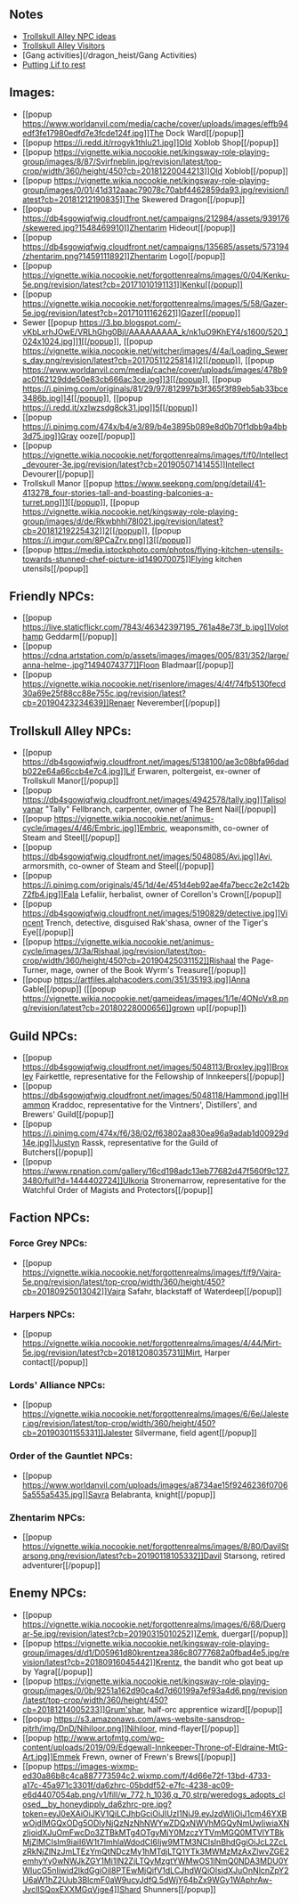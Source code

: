 ## Notes
* [Trollskull Alley NPC ideas](https://thealexandrian.net/wordpress/43319/roleplaying-games/a-night-in-trollskull-manor-part-5-patrons)
* [Trollskull Alley Visitors](https://www.dndbeyond.com/posts/316-visitors-to-trollskull-alley)
* [Gang activities](/dragon_heist/Gang Activities)
* [Putting Lif to rest](https://www.reddit.com/r/WaterdeepDragonHeist/comments/9hpi1c/putting_lif_the_poltergeist_to_rest_a_checklist/)

## Images:
* [[popup https://www.worldanvil.com/media/cache/cover/uploads/images/effb94edf3fe17980edfd7e3fcde124f.jpg]]The Dock Ward[[/popup]]
* [[popup https://i.redd.it/rrogyk1thlu21.jpg]]Old Xoblob Shop[[/popup]]
* [[popup https://vignette.wikia.nocookie.net/kingsway-role-playing-group/images/8/87/Svirfneblin.jpg/revision/latest/top-crop/width/360/height/450?cb=20181220044213]]Old Xoblob[[/popup]]
* [[popup https://vignette.wikia.nocookie.net/kingsway-role-playing-group/images/0/01/41d312aaac79078c70abf4462859da93.jpg/revision/latest?cb=20181212190835]]The Skewered Dragon[[/popup]]
* [[popup https://db4sgowjqfwig.cloudfront.net/campaigns/212984/assets/939176/skewered.jpg?1548469910]]Zhentarim Hideout[[/popup]]
* [[popup https://db4sgowjqfwig.cloudfront.net/campaigns/135685/assets/573194/zhentarim.png?1459111892]]Zhentarim Logo[[/popup]]
* [[popup https://vignette.wikia.nocookie.net/forgottenrealms/images/0/04/Kenku-5e.png/revision/latest?cb=20171010191131]]Kenku[[/popup]]
* [[popup https://vignette.wikia.nocookie.net/forgottenrealms/images/5/58/Gazer-5e.jpg/revision/latest?cb=20171011162621]]Gazer[[/popup]]
* Sewer [[popup https://3.bp.blogspot.com/-vKbLxrhJOwE/VRLhGhg0BjI/AAAAAAAAA_k/nk1uO9KhEY4/s1600/520_1024x1024.jpg]]1[[/popup]], [[popup https://vignette.wikia.nocookie.net/witcher/images/4/4a/Loading_Sewers_day.png/revision/latest?cb=20170511225814]]2[[/popup]], [[popup https://www.worldanvil.com/media/cache/cover/uploads/images/478b9ac0162129dde50e83cb666ac3ce.jpg]]3[[/popup]], [[popup https://i.pinimg.com/originals/81/29/97/812997b3f365f3f89eb5ab33bce3486b.jpg]]4[[/popup]], [[popup https://i.redd.it/xzlwzsdg8ck31.jpg]]5[[/popup]]
* [[popup https://i.pinimg.com/474x/b4/e3/89/b4e3895b089e8d0b70f1dbb9a4bb3d75.jpg]]Gray ooze[[/popup]]
* [[popup https://vignette.wikia.nocookie.net/forgottenrealms/images/f/f0/Intellect_devourer-3e.jpg/revision/latest?cb=20190507141455]]Intellect Devourer[[/popup]]
* Trollskull Manor [[popup https://www.seekpng.com/png/detail/41-413278_four-stories-tall-and-boasting-balconies-a-turret.png]]1[[/popup]], [[popup https://vignette.wikia.nocookie.net/kingsway-role-playing-group/images/d/de/Rkwbhhl78l021.jpg/revision/latest?cb=20181219225432]]2[[/popup]], [[popup https://i.imgur.com/8PCaZrv.png]]3[[/popup]]
* [[popup https://media.istockphoto.com/photos/flying-kitchen-utensils-towards-stunned-chef-picture-id149070075]]Flying kitchen utensils[[/popup]]

## Friendly NPCs:
* [[popup https://live.staticflickr.com/7843/46342397195_761a48e73f_b.jpg]]Volothamp Geddarm[[/popup]]
* [[popup https://cdna.artstation.com/p/assets/images/images/005/831/352/large/anna-helme-.jpg?1494074377]]Floon Bladmaar[[/popup]]
* [[popup https://vignette.wikia.nocookie.net/risenlore/images/4/4f/74fb5130fecd30a69e25f88cc88e755c.jpg/revision/latest?cb=20190423234639]]Renaer Neverember[[/popup]]

## Trollskull Alley NPCs:
* [[popup https://db4sgowjqfwig.cloudfront.net/images/5138100/ae3c08bfa96dadb022e64a66ccb4e7c4.jpg]]Lif Erwaren, poltergeist, ex-owner of Trollskull Manor[[/popup]]
* [[popup https://db4sgowjqfwig.cloudfront.net/images/4942578/tally.jpg]]Talisolvanar "Tally" Fellbranch, carpenter, owner of The Bent Nail[[/popup]]
* [[popup https://vignette.wikia.nocookie.net/animus-cycle/images/4/46/Embric.jpg]]Embric, weaponsmith, co-owner of Steam and Steel[[/popup]]
* [[popup https://db4sgowjqfwig.cloudfront.net/images/5048085/Avi.jpg]]Avi, armorsmith, co-owner of Steam and Steel[[/popup]]
* [[popup https://i.pinimg.com/originals/45/1d/4e/451d4eb92ae4fa7becc2e2c142b72fb4.jpg]]Fala Lefaliir, herbalist, owner of Corellon's Crown[[/popup]]
* [[popup https://db4sgowjqfwig.cloudfront.net/images/5190829/detective.jpg]]Vincent Trench, detective, disguised Rak'shasa, owner of the Tiger's Eye[[/popup]]
* [[popup https://vignette.wikia.nocookie.net/animus-cycle/images/3/3a/Rishaal.jpg/revision/latest/top-crop/width/360/height/450?cb=20190425031152]]Rishaal the Page-Turner, mage, owner of the Book Wyrm's Treasure[[/popup]]
* [[popup https://artfiles.alphacoders.com/351/35193.jpg]]Anna Gable[[/popup]] ([[popup https://vignette.wikia.nocookie.net/gameideas/images/1/1e/4ONoVx8.png/revision/latest?cb=20180228000656]]grown up[[/popup]])

## Guild NPCs:
* [[popup https://db4sgowjqfwig.cloudfront.net/images/5048113/Broxley.jpg]]Broxley Fairkettle, representative for the Fellowship of Innkeepers[[/popup]]
* [[popup https://db4sgowjqfwig.cloudfront.net/images/5048118/Hammond.jpg]]Hammon Kraddoc, representative for the Vintners', Distillers', and Brewers' Guild[[/popup]]
* [[popup https://i.pinimg.com/474x/f6/38/02/f63802aa830ea96a9adab1d00929d14e.jpg]]Justyn Rassk, representative for the Guild of Butchers[[/popup]]
* [[popup https://www.rpnation.com/gallery/16cd198adc13eb77682d47f560f9c127.3480/full?d=1444402724]]Ulkoria Stronemarrow, representative for the Watchful Order of Magists and Protectors[[/popup]]

## Faction NPCs:

### Force Grey NPCs:
* [[popup https://vignette.wikia.nocookie.net/forgottenrealms/images/f/f9/Vajra-5e.png/revision/latest/top-crop/width/360/height/450?cb=20180925013042]]Vajra Safahr, blackstaff of Waterdeep[[/popup]]

### Harpers NPCs:
* [[popup https://vignette.wikia.nocookie.net/forgottenrealms/images/4/44/Mirt-5e.jpg/revision/latest?cb=20181208035731]]Mirt, Harper contact[[/popup]]

### Lords' Alliance NPCs:
* [[popup https://vignette.wikia.nocookie.net/forgottenrealms/images/6/6e/Jalester.jpg/revision/latest/top-crop/width/360/height/450?cb=20190301155331]]Jalester Silvermane, field agent[[/popup]]

### Order of the Gauntlet NPCs:
* [[popup https://www.worldanvil.com/uploads/images/a8734ae15f9246236f07065a555a5435.jpg]]Savra Belabranta, knight[[/popup]]

### Zhentarim NPCs:
* [[popup https://vignette.wikia.nocookie.net/forgottenrealms/images/8/80/DavilStarsong.png/revision/latest?cb=20190118105332]]Davil Starsong, retired adventurer[[/popup]]

## Enemy NPCs:
* [[popup https://vignette.wikia.nocookie.net/forgottenrealms/images/6/68/Duergar-5e.jpg/revision/latest?cb=20190315010252]]Zemk, duergar[[/popup]]
* [[popup https://vignette.wikia.nocookie.net/kingsway-role-playing-group/images/d/d1/D05961d80krentzea386c80777682a0fbad4e5.jpg/revision/latest?cb=20180916045442]]Krentz, the bandit who got beat up by Yagra[[/popup]]
* [[popup https://vignette.wikia.nocookie.net/kingsway-role-playing-group/images/0/0b/9251a162d90ca4d7d60199a7ef93a4d6.png/revision/latest/top-crop/width/360/height/450?cb=20181214005233]]Grum'shar, half-orc apprentice wizard[[/popup]]
* [[popup https://s3.amazonaws.com/aws-website-sansdrop-pjtrh/img/DnD/Nihiloor.png]]Nihiloor, mind-flayer[[/popup]]
* [[popup http://www.artofmtg.com/wp-content/uploads/2019/09/Edgewall-Innkeeper-Throne-of-Eldraine-MtG-Art.jpg]]Emmek Frewn, owner of Frewn's Brews[[/popup]]
* [[popup https://images-wixmp-ed30a86b8c4ca887773594c2.wixmp.com/f/4d66e72f-13bd-4733-a17c-45a971c3301f/da6zhrc-05bddf52-e7fc-4238-ac09-e6d4407054ab.png/v1/fill/w_772,h_1036,q_70,strp/weredogs_adopts_closed__by_honeydipply_da6zhrc-pre.jpg?token=eyJ0eXAiOiJKV1QiLCJhbGciOiJIUzI1NiJ9.eyJzdWIiOiJ1cm46YXBwOjdlMGQxODg5ODIyNjQzNzNhNWYwZDQxNWVhMGQyNmUwIiwiaXNzIjoidXJuOmFwcDo3ZTBkMTg4OTgyMjY0MzczYTVmMGQ0MTVlYTBkMjZlMCIsIm9iaiI6W1t7ImhlaWdodCI6Ijw9MTM3NCIsInBhdGgiOiJcL2ZcLzRkNjZlNzJmLTEzYmQtNDczMy1hMTdjLTQ1YTk3MWMzMzAxZlwvZGE2emhyYy0wNWJkZGY1Mi1lN2ZjLTQyMzgtYWMwOS1lNmQ0NDA3MDU0YWIucG5nIiwid2lkdGgiOiI8PTEwMjQifV1dLCJhdWQiOlsidXJuOnNlcnZpY2U6aW1hZ2Uub3BlcmF0aW9ucyJdfQ.5dWjY64bZx9WGy1WAphrAw-JyclISQoxEXXMGqVjge4]]Shard Shunners[[/popup]]